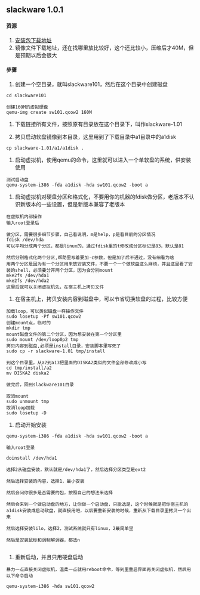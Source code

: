 ## slackware 1.0.1

#### 资源

1. [安装包下载地址](https://mirrors.slackware.com/slackware/slackware-1.01/)
1. 镜像文件下载地址，还在找哪里放比较好，这个还比较小，压缩后才40M，但是预期以后会很大

#### 步骤

1. 创建一个空目录，就叫slackware101，然后在这个目录中创建磁盘
```
cd slackware101

创建160M的虚拟硬盘
qemu-img create sw101.qcow2 160M

```

1. 下载链接所有文件，按照原有目录放在这个目录下，叫作slackware-1.01

1. 拷贝启动软盘镜像到本目录，这里用到了下载目录中a1目录中的a1disk
```
cp slackware-1.01/a1/a1disk .

```

1. 启动虚拟机，使用qemu的命令，这里就可以进入一个单软盘的系统，供安装使用
```
测试启动盘
qemu-system-i386 -fda a1disk -hda sw101.qcow2 -boot a
```

1. 启动虚拟机对硬盘分区和格式化，不要用你的机器的fdisk做分区，老版本不认识新版本的一些设置，但是新版本兼容了老版本
```
在虚拟机内部操作
输入root登录后

做分区，需要很多细节步骤，自己看说明，m是help，p是看目前的分区情况
fdisk /dev/hda
可以平均分成两个分区，都是linux的，通过fdisk里的t修改成分区标记是83，默认是81

然后分别格式化两个分区,帮助里写着要加-c参数，但是加了后不通过，没有细看为啥
用两个分区是因为有一个分区用来放安装文件，不要一个一个做软盘这么麻烦，并且这里看了安装的shell，必须要分开两个分区，因为会分别mount
mke2fs /dev/hda1
mke2fs /dev/hda2
这里后就可以关闭虚拟机先，在宿主机上拷贝文件
```

1. 在宿主机上，拷贝安装内容到磁盘中，可以节省切换软盘的过程，比较方便
```
加载loop，可以类似磁盘一样操作文件
sudo losetup -Pf sw101.qcow2
创建mount点，临时的
mkdir tmp
mount磁盘文件的第二个分区，因为想安装在第一个分区里
sudo mount /dev/loop0p2 tmp
拷贝内容到磁盘,必须是install目录，安装脚本里写死了
sudo cp -r slackware-1.01 tmp/install

到这个目录里，从a2到a13把里面的DISKA2类似的文件全部修改成小写
cd tmp/install/a2
mv DISKA2 diska2

做完后，回到slackware101目录

取消mount
sudo unmount tmp
取消loop加载
sudo losetup -D
```

1. 启动开始安装
```
qemu-system-i386 -fda a1disk -hda sw101.qcow2 -boot a

输入root登录

doinstall /dev/hda1

选择2从磁盘安装，默认就是/dev/hda1了，然后选择分区类型是ext2

然后选择安装的内容，选择1，最小安装

然后会问你很多是否需要的包，按照自己的想法来选择

然后会来到一个做启动盘的地方，让你做一个启动盘，只能选是，这个时候就是把你宿主机的a1disk安装成启动软盘，就直接用吧，以后要重新安装的时候，重新从下载目录里拷贝一个出来

然后选择安装lilo，选择2，测试系统就只有linux，2最简单里

然后是安装鼠标和调制解调器，都选n


```

1. 重新启动，并且只用硬盘启动
```
暴力一点直接关闭虚拟机，温柔一点就用reboot命令，等到里重启界面再关闭虚拟机，然后用以下命令启动

qemu-system-i386 -hda sw101.qcow2

```

